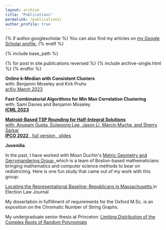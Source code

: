 ```yaml
---
layout: archive
title: "Publications"
permalink: /publications/
author_profile: true
---
```


{% if author.googlescholar %}
  You can also find my articles on <u><a href="{{author.googlescholar}}">my Google Scholar profile</a>.</u>
{% endif %}

{% include base_path %}

{% for post in site.publications reversed %}
  {% include archive-single.html %}
{% endfor %}


**Online k-Median with Consistent Clusters**  
  with: Benjamin Moseley and Kirk Pruhs  
   <a href="http://arxiv.org/abs/2303.15379"> arXiv March 2023 </a>
   

**Fast Combinatorial Algorithms for Min Max Correlation Clustering**  
  with: Sami Davies and Benjamin Moseley  
 <a href="https://openreview.net/pdf?id=OUjObDqOM2"> **ICML 2023**
 

**Matroid-Based TSP Rounding for Half-Integral Solutions**  
  with: Anupam Gupta, Euiwoong Lee, Jason Li, Marcin Mucha, and Sherry Sarkar  
 <a href="https://link.springer.com/chapter/10.1007/978-3-031-06901-7_23"> **IPCO 2022** </a>,<a href="https://arxiv.org/abs/2111.09290"> full version </a>,<a href="{{ hanewman.github.io }}/_pages/ipcoslides.pptx"> slides </a> 

  
 **Juvenilia**
 
 In the past, I have worked with Moon Duchin's <a href="https://mggg.org/"> Metric Geometry and Gerrymandering Group, </a> which is a team of Boston-based mathematicians bringing mathematics and computer science methods to bear on redistricting. Here is one fun study that came out of my work with this group: 

<a href="{{ hanewman.github.io }}/_pages/elj.pdf">  Locating the Representational Baseline: Republicans in Massachusetts </a> in Election Law Journal 
 
My dissertation in fulfillment of requirements for the Oxford M.Sc. is an exposition on the Chromatic Number of String Graphs.

My undergraduate senior thesis at Princeton: <a href="http://arks.princeton.edu/ark:/88435/dsp016m311s13g"> Limiting Distribution of the Complex Roots of Random Polynomials  </a> 
 


